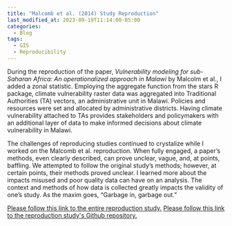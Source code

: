 ```yaml
---
title: "Malcomb et al. (2014) Study Reproduction"
last_modified_at: 2023-09-19T11:14:00-05:00
categories:
  - Blog
tags:
  - GIS
  - Reproducibility
---
```


During the reproduction of the paper, *Vulnerability modeling for sub-Saharan Africa: An operationalized approach in Malawi* by Malcolm et al., I added a zonal statistic.
Employing the aggregate function from the stars R package, climate vulnerability raster data was aggregated into Traditional Authorities (TA) vectors, an administrative unit in Malawi. 
Policies and resources were set and allocated by administrative districts. 
Having climate vulnerability attached to TAs provides stakeholders and policymakers with an additional layer of data to make informed decisions about climate vulnerability in Malawi.

The challenges of reproducing studies continued to crystalize while I worked on the Malcomb et al. reproduction. 
When fully engaged, a paper’s methods, even clearly described, can prove unclear, vague, and, at points, baffling. 
We attempted to follow the original study’s methods; however, at certain points, their methods proved unclear. 
I learned more about the impacts misused and poor quality data can have on an analysis. 
 The context and methods of how data is collected greatly impacts the validity of one’s study.
As the maxim goes, “Garbage in, garbage out.” 

[Please follow this link to the entire reproduction study.](https://t-sutter.github.io/RPr-Malcomb-2014/) 
[Please follow this link to the reproduction study's Github repository.](https://github.com/t-sutter/RPr-Malcomb-2014)